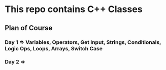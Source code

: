 # This repo contains C++ Classes

## Plan of Course

### Day 1 => Variables, Operators, Get Input, Strings, Conditionals, Logic Ops, Loops, Arrays, Switch Case
### Day 2 => 